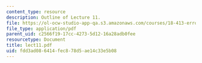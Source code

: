 ```yaml
---
content_type: resource
description: Outline of Lecture 11.
file: https://ol-ocw-studio-app-qa.s3.amazonaws.com/courses/18-413-error-correcting-codes-laboratory-spring-2004/fdd3ad086414fec878d5ae14c33e5b08_lect11.pdf
file_type: application/pdf
parent_uid: c2566f19-17cc-4273-5d12-16a28adb0fee
resourcetype: Document
title: lect11.pdf
uid: fdd3ad08-6414-fec8-78d5-ae14c33e5b08
---
```

